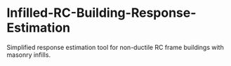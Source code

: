 # Infilled-RC-Building-Response-Estimation
Simplified response estimation tool for non-ductile RC frame buildings with masonry infills.
